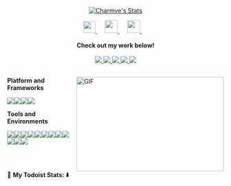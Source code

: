 <p align="center">
  <a href="https://github.com/EaxMov" class="rich-diff-level-one">
    <img src="https://github-readme-stats.vercel.app/api?username=EaxMov&show_icons=true&count_private=true&hide=prs&theme=default_repocard" alt="Charmve's Stats" >
    <!-- &hide=issues
    <img src="https://github-readme-stats.vercel.app/api?username=EaxMov&show_icons=true&count_private=true&hide=prs&theme=default_repocard" alt="Charmve's Stats" >
    -->
  </a>
</p>

<p align="center">
  <a href= "https://imgconvert.csdnimg.cn/aHR0cHM6Ly9tbWJpei5xcGljLmNuL21tYml6X3BuZy9aTmRoV05pYjNJUkIzZk5ldWVGZEQ4YnZ4cXlzbXRtRktUTGdFSXZOMUdnTHhDNXV0Y1VBZVJ0T0lJa0hTZTVnVGowamVtZUVOQTJJMHhiU0xjQ3VrVVEvNjQw?x-oss-process=image/format,png" target="_blank" alt="WeChat" title="WeChat">
    <img src="https://img.icons8.com/ios-filled/50/000000/weixing.png" width="28px"/>
  </a>
  &emsp;
  <a href="https://blog.csdn.net/weixin_45784423?spm=1010.2135.3001.5421" target="_blank" alt="CSDN" title="CSDN">
    <img src="https://img.icons8.com/material/48/000000/csdn.png" width="30px"/>
  </a>
  &emsp;
  <a href="https://space.bilibili.com/5591289" target="_blank" alt="Bilibili" title="Bilibili">
    <img src="https://user-images.githubusercontent.com/29084184/129467562-a754907c-c128-40d0-80ad-86e89bdda3d6.png" width="30px"/>
  </a> 
  &emsp;
  <br><br>
  <strong>Check out my work below!</strong>
  <br><br>
  <a href="https://github.com/EaxMov">
    <img src="https://badges.pufler.dev/visits/EaxMov/EaxMov?style=flat-square&color=black&logo=github">
  </a>
  <a href="https://github.com/EaxMov">
    <img src="https://badges.pufler.dev/years/EaxMov?style=flat-square&color=black&logo=github">
  </a>
  <a href="https://github.com/EaxMov?tab=repositories">
    <img src="https://badges.pufler.dev/repos/EaxMov?style=flat-square&color=black&logo=github">
  </a>
  <a href="https://gist.github.com/EaxMov">
    <img src="https://badges.pufler.dev/gists/EaxMov?style=flat-square&color=black&logo=github">
  </a>
  <a href="https://github.com/EaxMov">
    <img src="https://badges.pufler.dev/commits/monthly/EaxMov?style=flat-square&color=black&logo=github">
  </a>
</p>

<h2></h2>

<img align="right" alt="GIF" src="https://github.com/abhisheknaiidu/abhisheknaiidu/blob/master/code.gif?raw=true" width="343" height="220" title="Do what you like, and do it best!"> **Platform and Frameworks**

<code>[![](https://img.shields.io/badge/MBP-BigSur-282d38?style=flat-square&logo=Apple&logoColor=ffffff)](https://code.visualstudio.com/)</code><code>[![](https://img.shields.io/badge/Windows-10-3870b3?style=flat-square&logo=Windows&logoColor=ffffff)](https://code.visualstudio.com/)</code><code>[![](https://img.shields.io/badge/IDE-Visual%20Studio%20Code-3a83cb?style=flat-square&logo=Visual%20Studio%20Code&logoColor=ffffff)](https://code.visualstudio.com/)</code><code>[![](https://img.shields.io/badge/Git-git-204ECF?style=flat-square&logo=Git&logoColor=ffffff)](https://developer.mozilla.org/zh-CN/docs/Web/CSS)</code>

**Tools and Environments**

<code>[![](https://img.shields.io/badge/-HTML5-E34F26?style=flat-square&logo=HTML5&logoColor=ffffff)](https://www.typescriptlang.org/)</code><code>[![](https://img.shields.io/badge/-JavaScript-F7DF1E?style=flat-square&logo=JavaScript&logoColor=ffffff)](https://www.typescriptlang.org/)</code><code>[![](https://img.shields.io/badge/-CSS3-1572B6?style=flat-square&logo=CSS3&logoColor=ffffff)](https://developer.mozilla.org/zh-CN/docs/Web/CSS)</code><code>[![](https://img.shields.io/badge/-Vue.js-4FC08D?style=flat-square&logo=Vue.js&logoColor=ffffff)](https://v3.cn.vuejs.org/)</code><code>[![](https://img.shields.io/badge/-NPM-CB3837?style=flat-square&logo=npm&logoColor=ffffff)](https://v3.cn.vuejs.org/)</code><code>[![](https://img.shields.io/badge/-TypeScript-3178C6?style=flat-square&logo=TypeScript&logoColor=ffffff)](https://www.typescriptlang.org/)</code><code>[![](https://img.shields.io/badge/-Sass-CC6699?style=flat-square&logo=Sass&logoColor=ffffff)](https://www.sass.hk/)</code><code>[![](https://img.shields.io/badge/-TypeScript-3178C6?style=flat-square&logo=TypeScript&logoColor=ffffff)](https://www.typescriptlang.org/)</code><code>[![](https://img.shields.io/badge/-TailwindCSS-55b6bb?style=flat-square&logo=Tailwind%20CSS&logoColor=ffffff)](https://www.tailwindcss.cn/)</code><code>[![](https://img.shields.io/badge/-Node.js-339933?style=flat-square&logo=Node.js&logoColor=ffffff)](http://nodejs.cn/)</code><code>[![](https://img.shields.io/badge/-Webpack-8DD6F9?style=flat-square&logo=Webpack&logoColor=ffffff)](http://nodejs.cn/)</code><code>[![](https://img.shields.io/badge/-Vite-646CFF?style=flat-square&logo=Vite&logoColor=ffffff)](http://nodejs.cn/)</code>

<br>
<h2></h2>

🚧 **My Todoist Stats: ⬇️**

